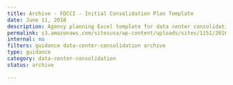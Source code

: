 ```yaml
---
title: Archive - FDCCI - Initial Consolidation Plan Template
date: June 11, 2010
description: Agency planning Excel template for data center consolidation.
permalink: s3.amazonaws.com/sitesusa/wp-content/uploads/sites/1151/2016/11/FDCCI-Initial-Consolidation-Template.xls
internal: no
filters: guidance data-center-consolidation archive
type: guidance
category: data-center-consolidation
status: archive

---
```

